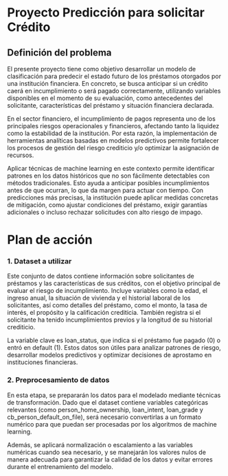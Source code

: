 # Proyecto Predicción para solicitar Crédito
## Definición del problema
El presente proyecto tiene como objetivo desarrollar un modelo de clasificación para predecir el estado futuro de los préstamos otorgados por una institución financiera. En concreto, se busca anticipar si un crédito caerá en incumplimiento o será pagado correctamente, utilizando variables disponibles en el momento de su evaluación, como antecedentes del solicitante, características del préstamo y situación financiera declarada.

En el sector financiero, el incumplimiento de pagos representa uno de los principales riesgos operacionales y financieros, afectando tanto la liquidez como la estabilidad de la institución. Por esta razón, la implementación de herramientas analíticas basadas en modelos predictivos permite fortalecer los procesos de gestión del riesgo crediticio y/o optimizar la asignación de recursos.

Aplicar técnicas de machine learning en este contexto permite identificar patrones en los datos históricos que no son fácilmente detectables con métodos tradicionales. Esto ayuda a anticipar posibles incumplimientos antes de que ocurran, lo que da margen para actuar con tiempo. Con predicciones más precisas, la institución puede aplicar medidas concretas de mitigación, como ajustar condiciones del préstamo, exigir garantías adicionales o incluso rechazar solicitudes con alto riesgo de impago.

# Plan de acción
### 1. Dataset a utilizar
Este conjunto de datos contiene información sobre solicitantes de préstamos y las características de sus créditos, con el objetivo principal de evaluar el riesgo de incumplimiento. Incluye variables como la edad, el ingreso anual, la situación de vivienda y el historial laboral de los solicitantes, así como detalles del préstamo, como el monto, la tasa de interés, el propósito y la calificación crediticia. También registra si el solicitante ha tenido incumplimientos previos y la longitud de su historial crediticio.

La variable clave es loan_status, que indica si el préstamo fue pagado (0) o entró en default (1). Estos datos son útiles para analizar patrones de riesgo, desarrollar modelos predictivos y optimizar decisiones de aprostamo en instituciones financieras.

### 2. Preprocesamiento de datos
En esta etapa, se prepararán los datos para el modelado mediante técnicas de transformación. Dado que el dataset contiene variables categóricas relevantes (como person_home_ownership, loan_intent, loan_grade y cb_person_default_on_file), será necesario convertirlas a un formato numérico para que puedan ser procesadas por los algoritmos de machine learning.

Además, se aplicará normalización o escalamiento a las variables numéricas cuando sea necesario, y se manejarán los valores nulos de manera adecuada para garantizar la calidad de los datos y evitar errores durante el entrenamiento del modelo.


